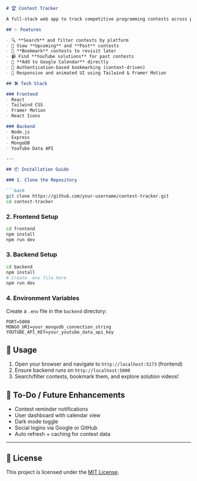 
```markdown
# 🏆 Contest Tracker

A full-stack web app to track competitive programming contests across platforms like Codeforces, LeetCode, CodeChef, and AtCoder. Users can filter, search, bookmark contests, add them to Google Calendar, and even find YouTube solution videos!

## ✨ Features

- 🔍 **Search** and filter contests by platform
- 📅 View **Upcoming** and **Past** contests
- 📌 **Bookmark** contests to revisit later
- 📹 Find **YouTube solutions** for past contests
- 📆 **Add to Google Calendar** directly
- 🔐 Authentication-based bookmarking (context-driven)
- 🎨 Responsive and animated UI using Tailwind & Framer Motion

## 🛠️ Tech Stack

### Frontend
- React
- Tailwind CSS
- Framer Motion
- React Icons

### Backend
- Node.js
- Express
- MongoDB
- YouTube Data API

---

## 📦 Installation Guide

### 1. Clone the Repository

```bash
git clone https://github.com/your-username/contest-tracker.git
cd contest-tracker
```

### 2. Frontend Setup

```bash
cd frontend
npm install
npm run dev
```

### 3. Backend Setup

```bash
cd backend
npm install
# Create .env file here
npm run dev
```

### 4. Environment Variables

Create a `.env` file in the `backend` directory:

```env
PORT=5000
MONGO_URI=your_mongodb_connection_string
YOUTUBE_API_KEY=your_youtube_data_api_key
```



## 🚀 Usage

1. Open your browser and navigate to `http://localhost:5173` (frontend)
2. Ensure backend runs on `http://localhost:5000`
3. Search/filter contests, bookmark them, and explore solution videos!



## 🧩 To-Do / Future Enhancements

- Contest reminder notifications
- User dashboard with calendar view
- Dark mode toggle
- Social logins via Google or GitHub
- Auto refresh + caching for contest data

---

## 📄 License

This project is licensed under the [MIT License](LICENSE).



